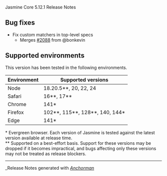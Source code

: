 Jasmine Core 5.12.1 Release Notes

## Bug fixes

* Fix custom matchers in top-level specs
  * Merges [#2088](https://github.com/jasmine/jasmine/pull/2088) from @bonkevin

## Supported environments

This version has been tested in the following environments.

| Environment | Supported versions             |
|-------------|--------------------------------|
| Node        | 18.20.5**, 20, 22, 24          |
| Safari      | 16**, 17**                     |
| Chrome      | 141*                           |
| Firefox     | 102**, 115**, 128**, 140, 144* |
| Edge        | 141*                           |

\* Evergreen browser. Each version of Jasmine is tested against the latest
version available at release time.<br>
\** Supported on a best-effort basis. Support for these versions may be dropped
if it becomes impractical, and bugs affecting only these versions may not be
treated as release blockers.


------

_Release Notes generated with _[Anchorman](http://github.com/infews/anchorman)_
